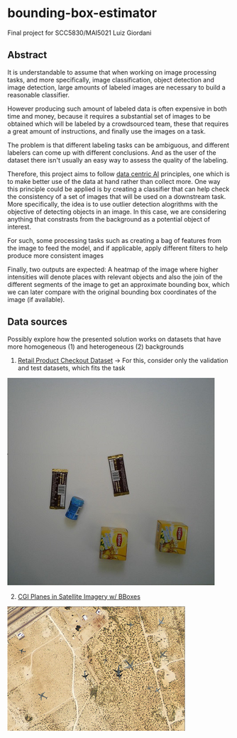 # bounding-box-estimator

Final project for SCC5830/MAI5021
Luiz Giordani

## Abstract

It is understandable to assume that when working on image processing tasks, and more specifically, image classification, object detection and image detection, large amounts of labeled images are necessary to build a reasonable classifier.

However producing such amount of labeled data is often expensive in both time and money, because it requires a substantial set of images to be obtained which will be labeled by a crowdsourced team, these that requires a great amount of instructions, and finally use the images on a task.

The problem is that different labeling tasks can be ambiguous, and different labelers can come up with different conclusions. And as the user of the dataset there isn't usually an easy way to assess the quality of the labeling.

Therefore, this project aims to follow [data centric AI](https://datacentricai.org/labeling-and-crowdsourcing/) principles, one which is to make better use of the data at hand rather than collect more. One way this principle could be applied is by creating a classifier that can help check the consistency of a set of images that will be used on a downstream task. More specifically, the idea is to use outlier detection alogrithms with the objective of detecting objects in an image. In this case, we are considering anything that constrasts from the background as a potential object of interest.

For such, some processing tasks such as creating a bag of features from the image to feed the model, and if applicable, apply different filters to help produce more consistent images

Finally, two outputs are expected: A heatmap of the image where higher intensities will denote places with relevant objects and also the join of the different segments of the image to get an approximate bounding box, which we can later compare with the original bounding box coordinates of the image (if available).

## Data sources

Possibly explore how the presented solution works on datasets that have more homogeneous (1) and heterogeneous (2) backgrounds

1. [Retail Product Checkout Dataset](https://www.kaggle.com/datasets/diyer22/retail-product-checkout-dataset) -> For this, consider only the validation and test datasets, which fits the task

![example](/.img/ex_1.jpg)

2. [CGI Planes in Satellite Imagery w/ BBoxes](https://www.kaggle.com/datasets/aceofspades914/cgi-planes-in-satellite-imagery-w-bboxes)

![example](/.img/ex_2.png)